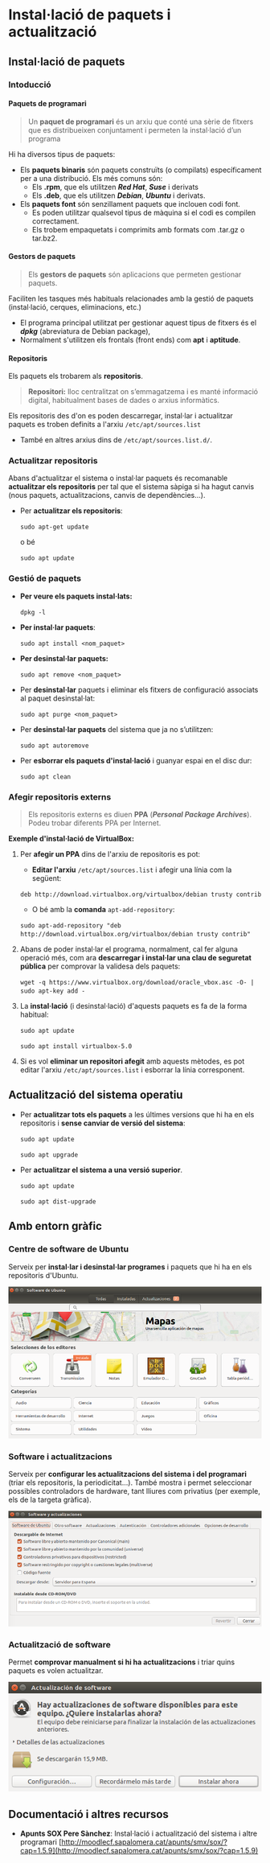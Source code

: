 # Instal·lació de paquets i actualització

## Instal·lació de paquets

### Intoducció

#### Paquets de programari

> Un **paquet de programari** és un arxiu que conté una sèrie de fitxers que es distribueixen conjuntament i permeten la instal·lació d’un programa

Hi ha diversos tipus de paquets:

* Els **paquets binaris** són paquets construïts \(o compilats\) específicament per a una distribució. Els més comuns són:
  * Els **.rpm**, que els utilitzen _**Red Hat**_, _**Suse**_ i derivats
  * Els **.deb**, que els utilitzen _**Debian**_, _**Ubuntu**_ i derivats. 
* Els **paquets font** són senzillament paquets que inclouen codi font.
  * Es poden utilitzar qualsevol tipus de màquina si el codi es compilen correctament. 
  * Els trobem empaquetats i comprimits amb formats com .tar.gz o tar.bz2. 

#### Gestors de paquets

> Els **gestors de paquets** són aplicacions que permeten gestionar paquets.

Faciliten les tasques més habituals relacionades amb la gestió de paquets \(instal·lació, cerques, eliminacions, etc.\)

* El programa principal utilitzat per gestionar aquest tipus de fitxers és el _**dpkg**_ \(abreviatura de Debian package\),
* Normalment s'utilitzen els frontals \(front ends\) com **apt** i **aptitude**.

#### Repositoris

Els paquets els trobarem als **repositoris**.

> **Repositori:** lloc centralitzat on s’emmagatzema i es manté informació digital, habitualment bases de dades o arxius informàtics.

Els repositoris des d'on es poden descarregar, instal·lar i actualitzar paquets es troben definits a l'arxiu `/etc/apt/sources.list`

* També en altres arxius dins de `/etc/apt/sources.list.d/`.

### Actualitzar repositoris

Abans d'actualitzar el sistema o instal·lar paquets és recomanable **actualitzar els repositoris** per tal que el sistema sàpiga si ha hagut canvis \(nous paquets, actualitzacions, canvis de dependències...\).

* Per **actualitzar els repositoris**:

  `sudo apt-get update`

  o bé

  `sudo apt update`

### Gestió de paquets

* **Per veure els paquets instal·lats:**

  `dpkg -l`

* **Per instal·lar paquets**:

  `sudo apt install <nom_paquet>`

* **Per desinstal·lar paquets:**

  `sudo apt remove <nom_paquet>`

* Per **desinstal·lar** paquets i eliminar els fitxers de configuració associats al paquet desinstal·lat:

  `sudo apt purge <nom_paquet>`

* Per **desinstal·lar paquets** del sistema que ja no s’utilitzen:

  `sudo apt autoremove`

* Per **esborrar els paquets d'instal·lació** i guanyar espai en el disc dur:

  `sudo apt clean`

### Afegir repositoris externs

> Els repositoris externs es diuen **PPA** \(_**Personal Package Archives**_\). Podeu trobar diferents PPA per Internet.

**Exemple d'instal·lació de VirtualBox:**

1. Per **afegir un PPA** dins de l'arxiu de repositoris es pot:

   * **Editar l'arxiu** `/etc/apt/sources.list` i afegir una línia com la següent:

   `deb http://download.virtualbox.org/virtualbox/debian trusty contrib`

   * O bé amb la **comanda** `apt-add-repository`:

   `sudo apt-add-repository "deb http://download.virtualbox.org/virtualbox/debian trusty contrib"`

2. Abans de poder instal·lar el programa, normalment, cal fer alguna operació més, com ara **descarregar i instal·lar una clau de seguretat pública** per comprovar la validesa dels paquets:

   `wget -q https://www.virtualbox.org/download/oracle_vbox.asc -O- | sudo apt-key add -`

3. La **instal·lació** \(i desinstal·lació\) d'aquests paquets es fa de la forma habitual:

   `sudo apt update`

   `sudo apt install virtualbox-5.0`

4. Si es vol **eliminar un repositori afegit** amb aquests mètodes, es pot editar l'arxiu `/etc/apt/sources.list` i esborrar la línia corresponent.

## Actualització del sistema operatiu

* Per **actualitzar tots els paquets** a les últimes versions que hi ha en els repositoris i **sense canviar de versió del sistema**:

  `sudo apt update`

  `sudo apt upgrade`

* Per **actualitzar el sistema a una versió superior**.

  `sudo apt update`

  `sudo apt dist-upgrade`

## Amb entorn gràfic

### Centre de software de Ubuntu

Serveix per **instal·lar i desinstal·lar programes** i paquets que hi ha en els repositoris d'Ubuntu.

![](../../.gitbook/assets/uf2-softwareubuntu.png)

### Software i actualitzacions

Serveix per **configurar les actualitzacions del sistema i del programari** \(triar els repositoris, la periodicitat...\). També mostra i permet seleccionar possibles controladors de hardware, tant lliures com privatius \(per exemple, els de la targeta gràfica\).

![](../../.gitbook/assets/uf2-softwareactualitzacions.png)

### Actualització de software

Permet **comprovar manualment si hi ha actualitzacions** i triar quins paquets es volen actualitzar.

![](../../.gitbook/assets/uf2-actualitzacions.png)

## Documentació i altres recursos

* **Apunts SOX Pere Sànchez**: Instal·lació i actualització del sistema i altre programari [http://moodlecf.sapalomera.cat/apunts/smx/sox/?cap=1.5.9](http://moodlecf.sapalomera.cat/apunts/smx/sox/?cap=1.5.9)

